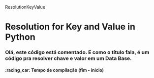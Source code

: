 ResolutionKeyValue
<h1>Resolution for Key and Value in Python</h1>
<h3>Olá, este código está comentado. E como o título fala, é um código pra resolver chave e valor em um Data Base.</h3>
 <h4>:racing_car: Tempo de compilação (fim - inicio)</h4>
    
